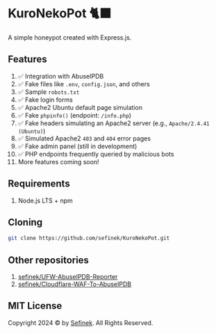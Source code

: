 # KuroNekoPot 🐈‍⬛
A simple honeypot created with Express.js.

## Features
1. ✅ Integration with AbuseIPDB
2. ✅ Fake files like `.env`, `config.json`, and others
3. ✅ Sample `robots.txt`
4. ✅ Fake login forms
5. ✅ Apache2 Ubuntu default page simulation
6. ✅ Fake `phpinfo()` (endpoint: `/info.php`)
7. ✅ Fake headers simulating an Apache2 server (e.g., `Apache/2.4.41 (Ubuntu)`)
8. ✅ Simulated Apache2 `403` and `404` error pages
9. ✅ Fake admin panel (still in development)
10. ✅ PHP endpoints frequently queried by malicious bots
11. More features coming soon!

## Requirements
1. Node.js LTS + npm

## Cloning
```bash
git clone https://github.com/sefinek/KuroNekoPot.git
```

## Other repositories
1. [sefinek/UFW-AbuseIPDB-Reporter](https://github.com/sefinek/UFW-AbuseIPDB-Reporter)
2. [sefinek/Cloudflare-WAF-To-AbuseIPDB](https://github.com/sefinek/Cloudflare-WAF-To-AbuseIPDB)

## MIT License
Copyright 2024 © by [Sefinek](https://sefinek.net). All Rights Reserved.